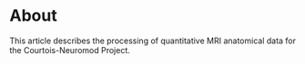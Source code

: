 # About

This article describes the processing of quantitative MRI anatomical data 
for the Courtois-Neuromod Project.
